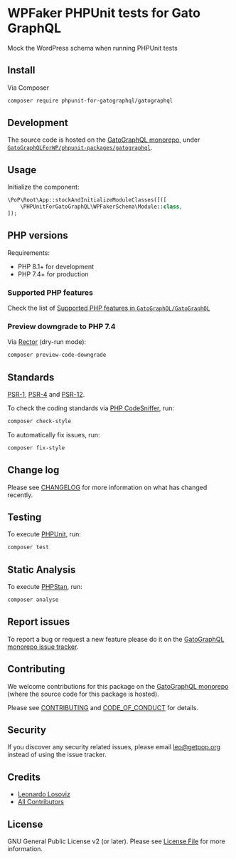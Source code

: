 # WPFaker PHPUnit tests for Gato GraphQL

<!--
[![Build Status][ico-travis]][link-travis]
[![Quality Score][ico-code-quality]][link-code-quality]
[![Software License][ico-license]](LICENSE.md)
[![Latest Version on Packagist][ico-version]][link-packagist]
[![Coverage Status][ico-scrutinizer]][link-scrutinizer]
[![Total Downloads][ico-downloads]][link-downloads]
-->

Mock the WordPress schema when running PHPUnit tests

## Install

Via Composer

``` bash
composer require phpunit-for-gatographql/gatographql
```

## Development

The source code is hosted on the [GatoGraphQL monorepo](https://github.com/GatoGraphQL/GatoGraphQL), under [`GatoGraphQLForWP/phpunit-packages/gatographql`](https://github.com/GatoGraphQL/GatoGraphQL/tree/master/layers/GatoGraphQLForWP/phpunit-packages/gatographql).

## Usage

Initialize the component:

``` php
\PoP\Root\App::stockAndInitializeModuleClasses([([
    \PHPUnitForGatoGraphQL\WPFakerSchema\Module::class,
]);
```

## PHP versions

Requirements:

- PHP 8.1+ for development
- PHP 7.4+ for production

### Supported PHP features

Check the list of [Supported PHP features in `GatoGraphQL/GatoGraphQL`](https://github.com/GatoGraphQL/GatoGraphQL/blob/master/docs/supported-php-features.md)

### Preview downgrade to PHP 7.4

Via [Rector](https://github.com/rectorphp/rector) (dry-run mode):

```bash
composer preview-code-downgrade
```

## Standards

[PSR-1](https://www.php-fig.org/psr/psr-1), [PSR-4](https://www.php-fig.org/psr/psr-4) and [PSR-12](https://www.php-fig.org/psr/psr-12).

To check the coding standards via [PHP CodeSniffer](https://github.com/squizlabs/PHP_CodeSniffer), run:

``` bash
composer check-style
```

To automatically fix issues, run:

``` bash
composer fix-style
```

## Change log

Please see [CHANGELOG](CHANGELOG.md) for more information on what has changed recently.

## Testing

To execute [PHPUnit](https://phpunit.de/), run:

``` bash
composer test
```

## Static Analysis

To execute [PHPStan](https://github.com/phpstan/phpstan), run:

``` bash
composer analyse
```

## Report issues

To report a bug or request a new feature please do it on the [GatoGraphQL monorepo issue tracker](https://github.com/GatoGraphQL/GatoGraphQL/issues).

## Contributing

We welcome contributions for this package on the [GatoGraphQL monorepo](https://github.com/GatoGraphQL/GatoGraphQL) (where the source code for this package is hosted).

Please see [CONTRIBUTING](CONTRIBUTING.md) and [CODE_OF_CONDUCT](CODE_OF_CONDUCT.md) for details.

## Security

If you discover any security related issues, please email leo@getpop.org instead of using the issue tracker.

## Credits

- [Leonardo Losoviz][link-author]
- [All Contributors][link-contributors]

## License

GNU General Public License v2 (or later). Please see [License File](LICENSE.md) for more information.

[ico-version]: https://img.shields.io/packagist/v/phpunit-for-gatographql/gatographql.svg?style=flat-square
[ico-license]: https://img.shields.io/badge/license-GPLv2-brightgreen.svg?style=flat-square
[ico-travis]: https://img.shields.io/travis/phpunit-for-gatographql/gatographql/master.svg?style=flat-square
[ico-scrutinizer]: https://img.shields.io/scrutinizer/coverage/g/phpunit-for-gatographql/gatographql.svg?style=flat-square
[ico-code-quality]: https://img.shields.io/scrutinizer/g/phpunit-for-gatographql/gatographql.svg?style=flat-square
[ico-downloads]: https://img.shields.io/packagist/dt/phpunit-for-gatographql/gatographql.svg?style=flat-square

[link-packagist]: https://packagist.org/packages/phpunit-for-gatographql/gatographql
[link-travis]: https://travis-ci.org/phpunit-for-gatographql/gatographql
[link-scrutinizer]: https://scrutinizer-ci.com/g/phpunit-for-gatographql/gatographql/code-structure
[link-code-quality]: https://scrutinizer-ci.com/g/phpunit-for-gatographql/gatographql
[link-downloads]: https://packagist.org/packages/phpunit-for-gatographql/gatographql
[link-author]: https://github.com/leoloso
[link-contributors]: ../../../../../../contributors
